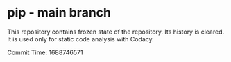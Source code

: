 # pip - main branch

This repository contains frozen state of the repository.
Its history is cleared. It is used only for static code
analysis with Codacy.

Commit Time: 1688746571